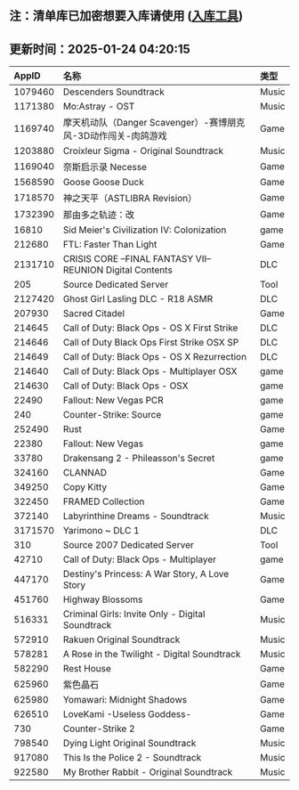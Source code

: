## 注：清单库已加密想要入库请使用 ([入库工具](https://github.com/BlankTMing/ManifestAutoUpdate/releases))

## 更新时间：2025-01-24 04:20:15
| AppID | 名称 | 类型  |
| :-------------------- | :----------------------------- | :----------- |
| 1079460 | Descenders Soundtrack| Music |
| 1171380 | Mo:Astray - OST| Music |
| 1169740 | 摩天机动队（Danger Scavenger）-赛博朋克风-3D动作闯关-肉鸽游戏| Game |
| 1203880 | Croixleur Sigma - Original Soundtrack| Music |
| 1169040 | 奈斯启示录 Necesse| Game |
| 1568590 | Goose Goose Duck| Game |
| 1718570 | 神之天平（ASTLIBRA Revision）| Game |
| 1732390 | 那由多之轨迹：改| Game |
| 16810 | Sid Meier's Civilization IV: Colonization| game |
| 212680 | FTL: Faster Than Light| Game |
| 2131710 | CRISIS CORE –FINAL FANTASY VII– REUNION Digital Contents| DLC |
| 205 | Source Dedicated Server| Tool |
| 2127420 | Ghost Girl Lasling DLC - R18 ASMR| DLC |
| 207930 | Sacred Citadel| Game |
| 214645 | Call of Duty: Black Ops - OS X First Strike| DLC |
| 214646 | Call of Duty Black Ops First Strike OSX SP| DLC |
| 214649 | Call of Duty: Black Ops - OS X Rezurrection| DLC |
| 214640 | Call of Duty: Black Ops - Multiplayer OSX| game |
| 214630 | Call of Duty: Black Ops - OSX| game |
| 22490 | Fallout: New Vegas PCR| game |
| 240 | Counter-Strike: Source| game |
| 252490 | Rust| Game |
| 22380 | Fallout: New Vegas| game |
| 33780 | Drakensang 2 - Phileasson's Secret| game |
| 324160 | CLANNAD| Game |
| 349250 | Copy Kitty| Game |
| 322450 | FRAMED Collection| Game |
| 372140 | Labyrinthine Dreams - Soundtrack| Music |
| 3171570 | Yarimono ~ DLC 1| DLC |
| 310 | Source 2007 Dedicated Server| Tool |
| 42710 | Call of Duty: Black Ops - Multiplayer| game |
| 447170 | Destiny's Princess: A War Story, A Love Story| Game |
| 451760 | Highway Blossoms| Game |
| 516331 | Criminal Girls: Invite Only - Digital Soundtrack| Music |
| 572910 | Rakuen Original Soundtrack| Music |
| 578281 | A Rose in the Twilight - Digital Soundtrack| Music |
| 582290 | Rest House| Game |
| 625960 | 紫色晶石| Game |
| 625980 | Yomawari: Midnight Shadows| Game |
| 626510 | LoveKami -Useless Goddess-| Game |
| 730 | Counter-Strike 2| Game |
| 798540 | Dying Light Original Soundtrack| Music |
| 917080 | This Is the Police 2 - Soundtrack| Music |
| 922580 | My Brother Rabbit - Original Soundtrack| Music |
